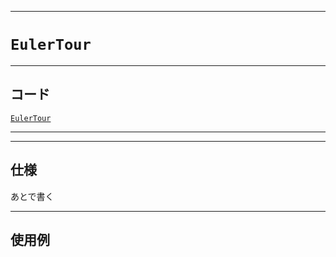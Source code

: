 _____

# `EulerTour`

_____

## コード

[`EulerTour`](https://github.com/titanium-22/Library_py/blob/main/Graph/EulerTour.py)
<!-- code=https://github.com/titanium-22/Library_py/blob/main/Graph\EulerTour.py -->

_____


_____

## 仕様

あとで書く

_____

## 使用例

```python
```

